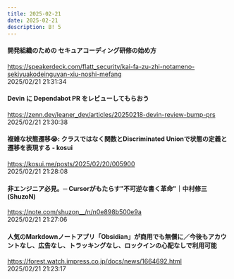 ```yaml
---
title: 2025-02-21
date: 2025-02-21
description: B! 5
---
```


#### 開発組織のための セキュアコーディング研修の始め方
https://speakerdeck.com/flatt_security/kai-fa-zu-zhi-notameno-sekiyuakodeinguyan-xiu-noshi-mefang<br>
2025/02/21 21:31:34<br>


#### Devin に Dependabot PR をレビューしてもらおう
https://zenn.dev/leaner_dev/articles/20250218-devin-review-bump-prs<br>
2025/02/21 21:30:38<br>


#### 複雑な状態遷移😭: クラスではなく関数とDiscriminated Unionで状態の定義と遷移を表現する - kosui
https://kosui.me/posts/2025/02/20/005900<br>
2025/02/21 21:28:08<br>


#### 非エンジニア必見。─ Cursorがもたらす"不可逆な書く革命"｜中村修三(ShuzoN)
https://note.com/shuzon__/n/n0e898b500e9a<br>
2025/02/21 21:27:06<br>


#### 人気のMarkdownノートアプリ「Obsidian」が商用でも無償に／今後もアカウントなし、広告なし、トラッキングなし、ロックインの心配なしで利用可能
https://forest.watch.impress.co.jp/docs/news/1664692.html<br>
2025/02/21 21:23:17<br>


